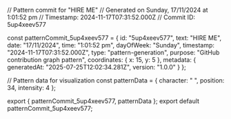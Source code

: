 // Pattern commit for "HIRE ME"
// Generated on Sunday, 17/11/2024 at 1:01:52 pm
// Timestamp: 2024-11-17T07:31:52.000Z
// Commit ID: 5up4xeev577

const patternCommit_5up4xeev577 = {
  id: "5up4xeev577",
  text: "HIRE ME",
  date: "17/11/2024",
  time: "1:01:52 pm",
  dayOfWeek: "Sunday",
  timestamp: "2024-11-17T07:31:52.000Z",
  type: "pattern-generation",
  purpose: "GitHub contribution graph pattern",
  coordinates: {
    x: 15,
    y: 5
  },
  metadata: {
    generatedAt: "2025-07-25T12:02:34.281Z",
    version: "1.0.0"
  }
};

// Pattern data for visualization
const patternData = {
  character: " ",
  position: 34,
  intensity: 4
};

export { patternCommit_5up4xeev577, patternData };
export default patternCommit_5up4xeev577;
